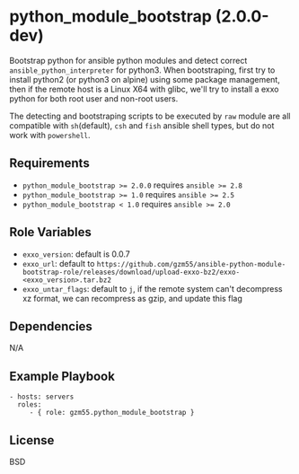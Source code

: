 python_module_bootstrap (2.0.0-dev)
===============================

Bootstrap python for ansible python modules and detect correct `ansible_python_interpreter` for python3. When
bootstraping, first try to install python2 (or python3 on alpine) using some package management, then if the remote host
is a Linux X64 with glibc, we'll try to install a exxo python for both root user and non-root users.

The detecting and bootstraping scripts to be executed by `raw` module are all compatible with `sh`(default),
`csh` and `fish` ansible shell types, but do not work with `powershell`.

Requirements
------------

- `python_module_bootstrap >= 2.0.0` requires `ansible >= 2.8`
- `python_module_bootstrap >= 1.0` requires `ansible >= 2.5`
- `python_module_bootstrap < 1.0` requires `ansible >= 2.0`

Role Variables
--------------

- `exxo_version`: default is 0.0.7
- `exxo_url`: default to `https://github.com/gzm55/ansible-python-module-bootstrap-role/releases/download/upload-exxo-bz2/exxo-<exxo_version>.tar.bz2`
- `exxo_untar_flags`: default to `j`, if the remote system can't decompress xz format, we can recompress as gzip, and update this flag

Dependencies
------------

N/A

Example Playbook
----------------

    - hosts: servers
      roles:
         - { role: gzm55.python_module_bootstrap }

License
-------

BSD
